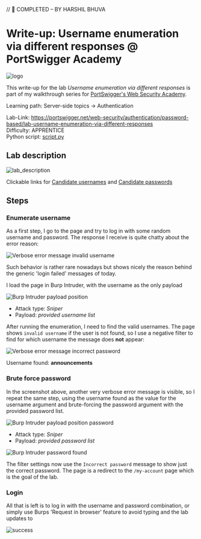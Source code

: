 // 📝 COMPLETED – BY HARSHIL BHUVA

# Write-up: Username enumeration via different responses @ PortSwigger Academy

![logo](img/logo.png)

This write-up for the lab *Username enumeration via different responses* is part of my walkthrough series for [PortSwigger's Web Security Academy](https://portswigger.net/web-security).

Learning path: Server-side topics → Authentication

Lab-Link: <https://portswigger.net/web-security/authentication/password-based/lab-username-enumeration-via-different-responses>  
Difficulty: APPRENTICE  
Python script: [script.py](script.py)  

## Lab description

![lab_description](img/lab_description.png)

Clickable links for [Candidate usernames](https://portswigger.net/web-security/authentication/auth-lab-usernames) and [Candidate passwords](https://portswigger.net/web-security/authentication/auth-lab-passwords)

## Steps

### Enumerate username

As a first step, I go to the page and try to log in with some random username and password. The response I receive is quite chatty about the error reason:

![Verbose error message invalid username](img/invalid_username.png)

Such behavior is rather rare nowadays but shows nicely the reason behind the generic 'login failed' messages of today.

I load the page in Burp Intruder, with the username as the only payload

![Burp Intruder payload position](img/intruder_positions.png)

- Attack type: *Sniper*
- Payload: *provided username list*

After running the enumeration, I need to find the valid usernames. The page shows `invalid username` if the user is not found, so I use a negative filter to find for which username the message does **not** appear:

![Verbose error message incorrect password](img/invalid_password.png)

Username found: **announcements**

### Brute force password

In the screenshot above, another very verbose error message is visible, so I repeat the same step, using the username found as the value for the username argument and brute-forcing the password argument with the provided password list.

![Burp Intruder payload position password](img/intruder_password_position.png)

- Attack type: *Sniper*
- Payload: *provided password list*

![Burp Intruder password found](img/password_found.png)

The filter settings now use the `Incorrect password` message to show just the correct password. The page is a redirect to the `/my-account` page which is the goal of the lab.

### Login

All that is left is to log in with the username and password combination, or simply use Burps 'Request in browser' feature to avoid typing and the lab updates to

![success](img/success.png)
